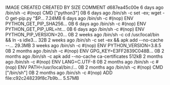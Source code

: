IMAGE               CREATED             CREATED BY                                      SIZE                COMMENT
d687ea45c00e        6 days ago          /bin/sh -c #(nop)  CMD ["python3"]              0B
<missing>           6 days ago          /bin/sh -c set -ex;   wget -O get-pip.py "$P…   7.24MB
<missing>           6 days ago          /bin/sh -c #(nop)  ENV PYTHON_GET_PIP_SHA256…   0B
<missing>           6 days ago          /bin/sh -c #(nop)  ENV PYTHON_GET_PIP_URL=ht…   0B
<missing>           6 days ago          /bin/sh -c #(nop)  ENV PYTHON_PIP_VERSION=20…   0B
<missing>           2 weeks ago         /bin/sh -c cd /usr/local/bin  && ln -s idle3…   32B
<missing>           2 weeks ago         /bin/sh -c set -ex  && apk add --no-cache --…   29.3MB
<missing>           3 weeks ago         /bin/sh -c #(nop)  ENV PYTHON_VERSION=3.8.5     0B
<missing>           2 months ago        /bin/sh -c #(nop)  ENV GPG_KEY=E3FF2839C048B…   0B
<missing>           2 months ago        /bin/sh -c apk add --no-cache ca-certificates   512kB
<missing>           2 months ago        /bin/sh -c #(nop)  ENV LANG=C.UTF-8             0B
<missing>           2 months ago        /bin/sh -c #(nop)  ENV PATH=/usr/local/bin:/…   0B
<missing>           2 months ago        /bin/sh -c #(nop)  CMD ["/bin/sh"]              0B
<missing>           2 months ago        /bin/sh -c #(nop) ADD file:c92c248239f8c7b9b…   5.57MB
